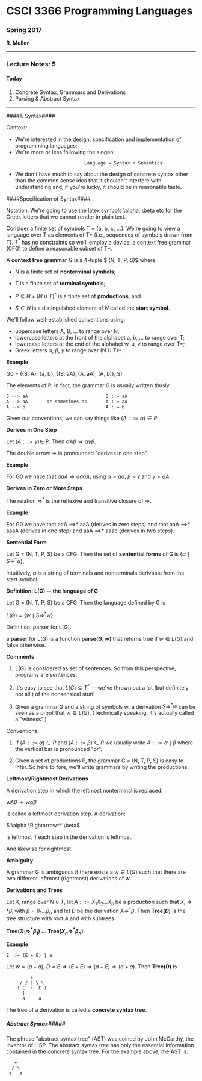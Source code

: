 # CSCI 3366 Programming Languages

### Spring 2017

**R. Muller**

------

### Lecture Notes: 5

#### Today

1. Concrete Syntax, Grammars and Derivations
2. Parsing & Abstract Syntax

------

####1. Syntax####


Context:

- We're interested in the design, specification and implementation of programming languages;
- We're more or less following the slogan: 

```
                             Language = Syntax + Semantics
```

- We don't have much to say about the design of concrete syntax other than the common sense idea that it shouldn't interfere with understanding and, if you're lucky, it should be in reasonable taste.

####Specification of Syntax####

Notation: We're going to use the latex symbols \alpha, \beta etc for the Greek letters that we cannot render in plain text.

Consider a finite set of symbols T = {a, b, c, ...}. We're going to view a language over T as elements of T* (i.e., sequences of symbols drawn from T).  $T^*$ has no constraints so we'll employ a device, a context free grammar (CFG) to define a reasonable subset of T*.

A **context free grammar** G is a 4-tuple $ (N, T, P, S)$ where

- N is a finite set of **nonterminal symbols**;

- T is a finite set of **terminal symbols**;

- $P \subseteq N \times (N \cup T)^*$ is a finite set of **productions**, and

- $S \in N$ is a distinguished element of $N$ called the **start symbol**.

We'll follow well-established conventions using:

+ uppercase letters A, B, ... to range over N;
+ lowercase letters at the front of the alphabet a, b, ... to range over T;
+ lowercase letters at the end of the alphabet w, u, v to range over T*;
+ Greek letters $\alpha$, $\beta$, $\gamma$ to range over (N U T)*.

**Example**

G0 = ({S, A}, {a, b}, {(S, aA), (A, aA), (A, b)}, S)

The elements of P, in fact, the grammar G is usually written thusly:


```
S --> aA                             S ::= aA
A --> aA       or sometimes as       A ::= aA
A --> b                              A ::= b
```

Given our conventions, we can say things like $(A ::= \alpha) \in P$.

**Derives in One Step**

Let $(A ::= \gamma) \in$ P. Then $\alpha A \beta \Rightarrow \alpha \gamma \beta$.

The double arrow $\Rightarrow$ is pronounced "derives in one step".

**Example**

For G0 we have that $aaA \Rightarrow aaaA$, using $\alpha = aa$, $\beta = \epsilon$ and $\gamma = aA$.

**Derives in Zero or More Steps**

The relation $\Rightarrow^*$ is the reflexive and transitive closure of $\Rightarrow$.

**Example**

For G0 we have that aaA ==>* aaA (derives in zero steps) and that aaA ==>* aaaA (derives in one step) and aaA ==>* aaab (derives in two steps).

**Sentential Form**

Let G = (N, T, P, S) be a CFG. Then the set of **sentential forms** of G is $\{ \alpha \mid S \Rightarrow^* \alpha \}$.

Intuitively, $\alpha$ is a string of terminals and nonterminals derivable from the start symbol.

**Definition: L(G) -- the language of G**

Let G = (N, T, P, S) be a CFG. Then the language defined by G is

 $L(G) = \{ w \mid S \Rightarrow^* w \}$

Definition: parser for L(G):

a **parser** for L(G) is a function **parse($G$, $w$)** that returns true if $w \in L(G)$ and false otherwise.

**Comments**

1. L(G) is considered as set of sentences. So from this perspective, programs are sentences.

2. It's easy to see that $L(G) \subseteq T^*$ — we've thrown out a lot (but definitely not all!) of the nonsensical stuff.

3. Given a grammar G and a string of symbols $w$, a derivation $S \Rightarrow^* w$ can be seen as a proof that $w \in L(G)$. (Technically speaking, it's actually called a "witness".)

Conventions:

1. If $(A ::= \alpha) \in P$ and $(A ::= \beta) \in P$ we usually write $A ::= \alpha \mid \beta$ where the vertical bar is pronounced "or".

2. Given a set of productions P, the grammar G = (N, T, P, S) is easy to infer. So here to fore, we'll write grammars by writing the productions.


**Leftmost/Rightmost Derivations**

A derivation step in which the leftmost nonterminal is replaced:

$w A \beta \Rightarrow w \alpha \beta$

is called a leftmost derivation step. A derivation:

 $ \alpha \Rightarrow^* \beta$

is leftmost if each step in the derivation is leftmost.

And likewise for rightmost.


**Ambiguity**

A grammar G is ambiguous if there exists a $w \in L(G)$ such that there are two different leftmost (rightmost) derivations of $w$.


**Derivations and Trees** 

Let $X_i$ range over $N \cup T$, let $A ::= X_1X_2\ldots X_n$ be a production such that $X_i \Rightarrow* \beta_i$ with $\beta = \beta_1\ldots \beta_n$ and let $D$ be the derivation $A \Rightarrow^* \beta$. Then **Tree($D$)** is the tree structure with root $A$ and with subtrees 

**Tree($X_1 \Rightarrow^* \beta_1$) $\ldots$ Tree($X_n \Rightarrow^* \beta_n$)**.

**Example**

```
E ::= (E + E) | a
```

Let $w = (a + a)$, $D = E \Rightarrow (E + E) \Rightarrow (a + E) \Rightarrow (a + a)$. Then **Tree($D$)** is

```
         E
     / / | \ \
    ( E  +  E )
      |     |
      a     a
```

The tree of a derivation is called a **concrete syntax tree**.

##### Abstract Syntax#####

The phrase "abstract syntax tree" (AST) was coined by John McCarthy, the inventor of LISP.  The abstract syntax tree has only the essential information contained in the concrete syntax tree. For the example above, the AST is:

```
   +
  / \
 a   a
```


